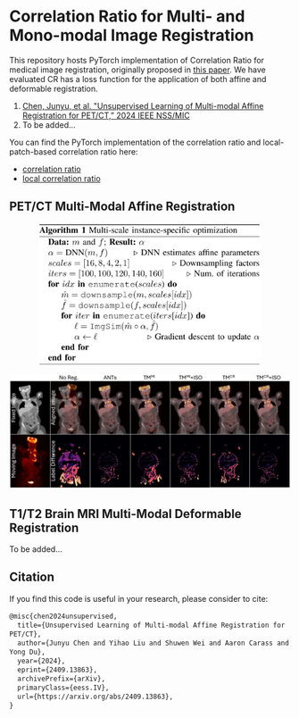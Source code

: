 # Correlation Ratio for Multi- and Mono-modal Image Registration
This repository hosts PyTorch implementation of Correlation Ratio for medical image registration, originally proposed in [this paper](https://link.springer.com/chapter/10.1007/BFb0056301). We have evaluated CR has a loss function for the application of both affine and deformable registration.

1. [Chen, Junyu, et al. "Unsupervised Learning of Multi-modal Affine Registration for PET/CT,” 2024 IEEE NSS/MIC](https://arxiv.org/pdf/2409.13863v1)
2. To be added...

You can find the PyTorch implementation of the correlation ratio and local-patch-based correlation ratio here:
- [correlation ratio](https://github.com/junyuchen245/Correlation_Ratio/blob/91c142199da6e877ff6276ccf7cfe795e66eccb0/affine/losses.py#L235)
- [local correlation ratio](https://github.com/junyuchen245/Correlation_Ratio/blob/91c142199da6e877ff6276ccf7cfe795e66eccb0/affine/losses.py#L300)

## PET/CT Multi-Modal Affine Registration
<p align=center><img src="https://github.com/junyuchen245/Correlation_Ratio/blob/main/figs/AffineRegAlg.jpg" width="400"/></p>
<img src="https://github.com/junyuchen245/Correlation_Ratio/blob/main/figs/Affine_PETCT.jpg" width="1000"/>

## T1/T2 Brain MRI Multi-Modal Deformable Registration
To be added...

## Citation
If you find this code is useful in your research, please consider to cite:

    @misc{chen2024unsupervised,
      title={Unsupervised Learning of Multi-modal Affine Registration for PET/CT}, 
      author={Junyu Chen and Yihao Liu and Shuwen Wei and Aaron Carass and Yong Du},
      year={2024},
      eprint={2409.13863},
      archivePrefix={arXiv},
      primaryClass={eess.IV},
      url={https://arxiv.org/abs/2409.13863}, 
    }
